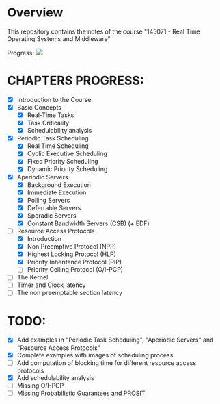 # Overview #
This repository contains the notes of the course "145071 - Real Time Operating Systems and Middleware"

Progress: ![](https://us-central1-progress-markdown.cloudfunctions.net/progress/64)

# CHAPTERS PROGRESS: #
- [x] Introduction to the Course
- [x] Basic Concepts
    - [x] Real-Time Tasks
    - [x] Task Criticality
    - [x] Schedulability analysis
- [x] Periodic Task Scheduling
    - [x] Real Time Scheduling
    - [x] Cyclic Executive Scheduling
    - [x] Fixed Priority Scheduling
    - [x] Dynamic Priority Scheduling
- [x] Aperiodic Servers
    - [x] Background Execution
    - [x] Immediate Execution
    - [x] Polling Servers
    - [x] Deferrable Servers
    - [x] Sporadic Servers
    - [x] Constant Bandwidth Servers (CSB) (+ EDF)
- [ ] Resource Access Protocols
    - [x] Introduction
    - [x] Non Preemptive Protocol (NPP)
    - [x] Highest Locking Protocol (HLP)
    - [x] Priority Inheritance Protocol (PIP)
    - [ ] Priority Ceiling Protocol (O/I-PCP)
- [ ] The Kernel
- [ ] Timer and Clock latency
- [ ] The non preemptable section latency 

# TODO: #
- [x] Add examples in "Periodic Task Scheduling", "Aperiodic Servers" and "Resource Access Protocols"
- [x] Complete examples with images of scheduling process
- [ ] Add computation of blocking time for different resource access protocols
- [x] Add schedulability analysis
- [ ] Missing O/I-PCP
- [ ] Missing Probabilistic Guarantees and PROSIT
